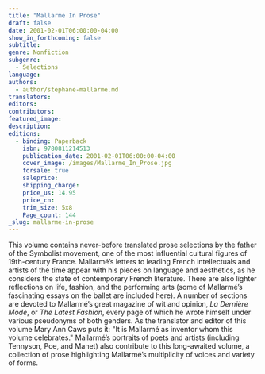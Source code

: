 ```yaml
---
title: "Mallarme In Prose"
draft: false
date: 2001-02-01T06:00:00-04:00
show_in_forthcoming: false
subtitle:
genre: Nonfiction
subgenre:
  - Selections
language:
authors:
  - author/stephane-mallarme.md
translators:
editors:
contributors:
featured_image:
description:
editions:
  - binding: Paperback
    isbn: 9780811214513
    publication_date: 2001-02-01T06:00:00-04:00
    cover_image: /images/Mallarme_In_Prose.jpg
    forsale: true
    saleprice:
    shipping_charge:
    price_us: 14.95
    price_cn:
    trim_size: 5x8
    Page_count: 144
_slug: mallarme-in-prose
---
```


This volume contains never-before translated prose selections by the father of the Symbolist movement, one of the most influential cultural figures of 19th-century France. Mallarmé’s letters to leading French intellectuals and artists of the time appear with his pieces on language and aesthetics, as he considers the state of contemporary French literature. There are also lighter reflections on life, fashion, and the performing arts (some of Mallarmé’s fascinating essays on the ballet are included here). A number of sections are devoted to Mallarmé’s great magazine of wit and opinion, _La Dernière Mode_, or _The Latest Fashion_, every page of which he wrote himself under various pseudonyms of both genders. As the translator and editor of this volume Mary Ann Caws puts it: "It is Mallarmé as inventor whom this volume celebrates." Mallarmé’s portraits of poets and artists (including Tennyson, Poe, and Manet) also contribute to this long-awaited volume, a collection of prose highlighting Mallarmé’s multiplicity of voices and variety of forms.


